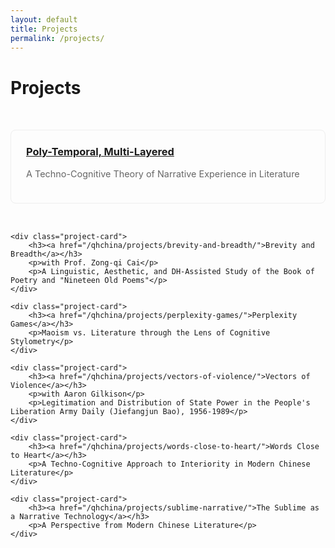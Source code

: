 ```yaml
---
layout: default
title: Projects
permalink: /projects/
---
```


<style>
.projects-grid {
    display: grid;
    grid-template-columns: repeat(auto-fit, minmax(300px, 1fr));
    gap: 2rem;
    padding: 2rem 0;
}

.project-card {
    border: 1px solid #eee;
    border-radius: 8px;
    padding: 1.5rem;
    transition: transform 0.2s ease, box-shadow 0.2s ease;
}

.project-card:hover {
    transform: translateY(-5px);
    box-shadow: 0 5px 15px rgba(0,0,0,0.1);
}

.project-card h3 {
    margin-top: 0;
}

.project-card p {
    color: #666;
    font-size: 0.9rem;
}
</style>

# Projects

<div class="projects-grid">
    <div class="project-card">
        <h3><a href="/qhchina/projects/poly-temporal-multi-layered/">Poly-Temporal, Multi-Layered</a></h3>
        <p>A Techno-Cognitive Theory of Narrative Experience in Literature</p>
    </div>

    <div class="project-card">
        <h3><a href="/qhchina/projects/brevity-and-breadth/">Brevity and Breadth</a></h3>
        <p>with Prof. Zong-qi Cai</p>
        <p>A Linguistic, Aesthetic, and DH-Assisted Study of the Book of Poetry and "Nineteen Old Poems"</p>
    </div>

    <div class="project-card">
        <h3><a href="/qhchina/projects/perplexity-games/">Perplexity Games</a></h3>
        <p>Maoism vs. Literature through the Lens of Cognitive Stylometry</p>
    </div>

    <div class="project-card">
        <h3><a href="/qhchina/projects/vectors-of-violence/">Vectors of Violence</a></h3>
        <p>with Aaron Gilkison</p>
        <p>Legitimation and Distribution of State Power in the People's Liberation Army Daily (Jiefangjun Bao), 1956-1989</p>
    </div>

    <div class="project-card">
        <h3><a href="/qhchina/projects/words-close-to-heart/">Words Close to Heart</a></h3>
        <p>A Techno-Cognitive Approach to Interiority in Modern Chinese Literature</p>
    </div>

    <div class="project-card">
        <h3><a href="/qhchina/projects/sublime-narrative/">The Sublime as a Narrative Technology</a></h3>
        <p>A Perspective from Modern Chinese Literature</p>
    </div>
</div>